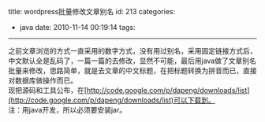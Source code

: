 title: wordpress批量修改文章别名
id: 213
categories:
  - java
date: 2010-11-14 00:19:14
tags:
---

之前文章浏览的方式一直采用的数字方式，没有用过别名，采用固定链接方式后，中文默认全是乱码了，一篇一篇的去修改，显然不可能，最后用java做了文章别名批量来修改，思路简单，就是去文章的中文标题，在把标题转换为拼音而已，直接对数据库做操作而已。
</br>现把源码和工具公布，在[http://code.google.com/p/dapeng/downloads/list](http://code.google.com/p/dapeng/downloads/list)可以下载到。
</br><span> 注：用java开发，所以必须要安装jar。</span>